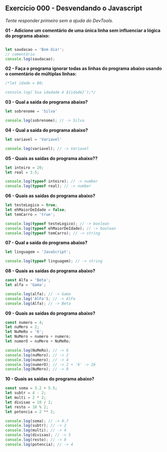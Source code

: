 ## Exercício 000 - Desvendando o Javascript

*Tente responder primeiro sem a ajuda do DevTools.*

**01 - Adicione um comentário de uma única linha sem influenciar a lógica do programa abaixo:**

```javascript

let saudacao = 'Bom dia!';
// comentário
console.log(saudacao); 
```
**02 - Faça o programa ignorar todas as linhas do programa abaixo usando o comentário de múltiplas linhas:**

```javascript
/*let idade = 80;

console.log(`Sua idadade é ${idade}`);*/
```

**03 - Qual a saída do programa abaixo?**

```javascript
let sobrenome = 'Silva'

console.log(sobrenome); // -> Silva
```
**04 - Qual a saída do programa abaixo?**

```javascript
let variavel = 'Variavel'

console.log(variavel); // -> Variavel
```

**05 - Quais as saídas do programa abaixo??**

```javascript
let inteiro = 20;
let real = 3.5;

console.log(typeof inteiro); // -> number
console.log(typeof real); // -> number
```

**06 - Quais as saídas do programa abaixo?**

```javascript
let testeLogico = true;
let ehMaiorDeIdade = false;
let temCarro = 'true';

console.log(typeof testeLogico); // -> boolean
console.log(typeof ehMaiorDeIdade); // -> boolean
console.log(typeof temCarro); // -> string
```

**07 - Qual a saída do programa abaixo?**

```javascript
let linguagem = 'JavaScript';

console.log(typeof linguagem); // -> string
```

**08 - Quais as saídas do programa abaixo?**

```javascript
const Alfa = 'Beta';
let alfa = 'Gama';

console.log(alfa); // -> Gama
console.log('AlFa'); // -> AlFa
console.log(Alfa); // -> Beta
```

**09 - Quais as saídas do programa abaixo?**

```javascript
const numero = 4;
let nuMero = 2;
let NuMeRo = '6';
let NuMero = numero + numero;
let numerO = nuMero + NuMeRo;

console.log(NuMeRo); // -> 6
console.log(nuMero); // -> 2
console.log(numero); // -> 4
console.log(numerO); // -> 2 + '6' -> 26
console.log(NuMero); // -> 8
```

**10 - Quais as saídas do programa abaixo?**

```javascript
const soma = 3.2 + 5.5;
let subtr = 4 - 2;
let multi = 2 * 2;
let divisao = 10 / 2;
let resto = 10 % 2;
let potencia = 2 ** 2;

console.log(soma); // -> 8.7
console.log(subtr); // -> 2
console.log(multi); // -> 4
console.log(divisao); // -> 5
console.log(resto); // -> 0
console.log(potencia); // -> 4
```